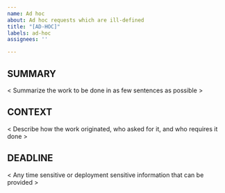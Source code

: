 ```yaml
---
name: Ad hoc
about: Ad hoc requests which are ill-defined
title: "[AD-HOC]"
labels: ad-hoc
assignees: ''

---
```


## SUMMARY
< Summarize the work to be done in as few sentences as possible >

## CONTEXT
< Describe how the work originated, who asked for it, and who requires it done >

## DEADLINE
< Any time sensitive or deployment sensitive information that can be provided >

<!--
issue_labeler_regex_version=1
label_tags= #ad-hoc
--!>
